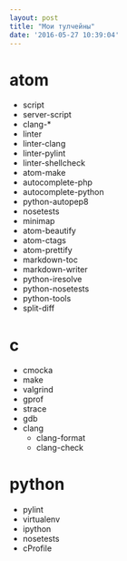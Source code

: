 ```yaml
---
layout: post
title: "Мои тулчейны"
date: '2016-05-27 10:39:04'
---
```


# atom

- script
- server-script
- clang-*
- linter
- linter-clang
- linter-pylint
- linter-shellcheck
- atom-make
- autocomplete-php
- autocomplete-python
- python-autopep8
- nosetests
- minimap
- atom-beautify
- atom-ctags
- atom-prettify
- markdown-toc
- markdown-writer
- python-iresolve
- python-nosetests
- python-tools
- split-diff

# c
- cmocka
- make
- valgrind
- gprof
- strace
- gdb
- clang
  - clang-format
  - clang-check

# python
- pylint
- virtualenv
- ipython
- nosetests
- cProfile
